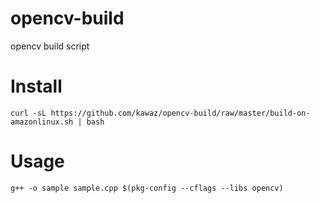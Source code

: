 # opencv-build
opencv build script

# Install

```bash:
curl -sL https://github.com/kawaz/opencv-build/raw/master/build-on-amazonlinux.sh | bash
```

# Usage

```bash:
g++ -o sample sample.cpp $(pkg-config --cflags --libs opencv)
```
